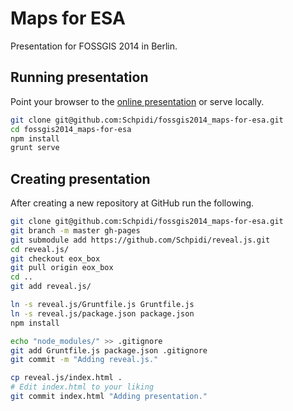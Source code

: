 # Maps for ESA

Presentation for FOSSGIS 2014 in Berlin.

## Running presentation

Point your browser to the [online 
presentation](http://schpidi.github.io/fossgis2014_maps-for-esa) or serve 
locally.

```bash
git clone git@github.com:Schpidi/fossgis2014_maps-for-esa.git
cd fossgis2014_maps-for-esa
npm install
grunt serve
```

## Creating presentation

After creating a new repository at GitHub run the following.

```bash
git clone git@github.com:Schpidi/fossgis2014_maps-for-esa.git
git branch -m master gh-pages
git submodule add https://github.com/Schpidi/reveal.js.git
cd reveal.js/
git checkout eox_box
git pull origin eox_box
cd ..
git add reveal.js/

ln -s reveal.js/Gruntfile.js Gruntfile.js
ln -s reveal.js/package.json package.json
npm install

echo "node_modules/" >> .gitignore
git add Gruntfile.js package.json .gitignore
git commit -m "Adding reveal.js."

cp reveal.js/index.html .
# Edit index.html to your liking
git commit index.html "Adding presentation."
```
